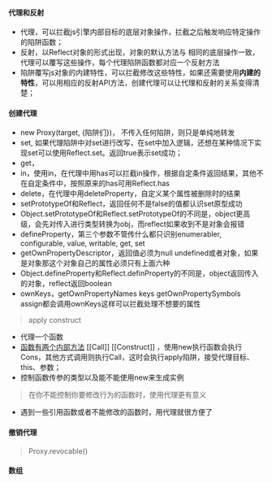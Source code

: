 #### 代理和反射
- 代理，可以拦截js引擎内部目标的底层对象操作，拦截之后触发响应特定操作的陷阱函数；
- 反射，以Reflect对象的形式出现，对象的默认方法与 相同的底层操作一致，代理可以覆写这些操作，每个代理陷阱函数都对应一个反射方法
- 陷阱覆写js对象的内建特性，可以拦截修改这些特性，如果还需要使用**内建的特性**，可以用相应的反射API方法，创建代理可以让代理和反射的关系变得清楚；


#### 创建代理

- new Proxy(target, {陷阱们})， 不传入任何陷阱，则只是单纯地转发
-  set, 如果代理陷阱中对set进行改写，在set中加入逻辑，还想在某种情况下实现set可以使用Reflect.set。返回true表示set成功；
-  get，
-  in，使用in，在代理中用has可以拦截in操作，根据自定条件返回结果，其他不在自定条件中，按照原来的has可用Reflect.has
-  delete，在代理中用deleteProperty，自定义某个属性被删除时的结果
-  setPrototypeOf和Reflect，返回任何不是false的值都认识set原型成功
-  Object.setPrototypeOf和Reflect.setPrototypeOf的不同是，object更高级，会先对传入进行类型转换为obj，而reflect如果收到不是对象会报错
-  defineProperty，第三个参数不管传什么都只识别enumerabler, configurable, value, writable, get, set
-  getOwnPropertyDescriptor，返回值必须为null undefined或者对象，如果是对象那这个对象自己的属性必须只有上面六种
-  Object.defineProperty和Reflect.definProperty的不同是，object返回传入的对象，reflect返回boolean
-  ownKeys，getOwnPropertyNames keys getOwnPropertySymbols assign都会调用ownKeys这样可以拦截处理不想要的属性

> apply construct
- 代理一个函数
- [函数有两个内部方法]() [[Call]] [[Construct]] ，使用new执行函数会执行Cons，其他方式调用则执行Call，这时会执行apply陷阱，接受代理目标、this、参数；
- 控制函数传参的类型以及能不能使用new来生成实例
> 在你不能控制你要修改行为的函数时，使用代理更有意义

- 遇到一些引用函数或者不能修改的函数时，用代理就很方便了




#### 撤销代理

> Proxy.revocable()

#### 数组

